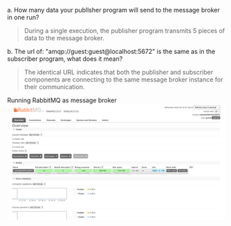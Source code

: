 a. How many data your publlsher program will send to the message broker in one
run? 
> During a single execution, the publisher program transmits 5 pieces of data to the message broker.

b. The url of: "amqp://guest:guest@localhost:5672" is the same as in the subscriber
program, what does it mean?
> The identical URL indicates that both the publisher and subscriber components are connecting to the same message broker instance for their communication.

Running RabbitMQ as message broker
![img](image.png)